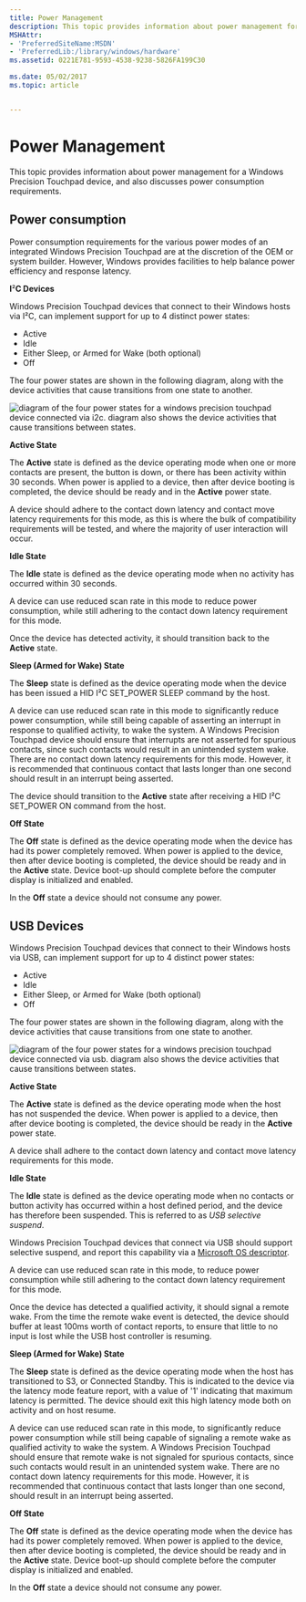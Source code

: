 ```yaml
---
title: Power Management
description: This topic provides information about power management for a Windows Precision Touchpad device, and also discusses power consumption requirements.
MSHAttr:
- 'PreferredSiteName:MSDN'
- 'PreferredLib:/library/windows/hardware'
ms.assetid: 0221E781-9593-4538-9238-5826FA199C30

ms.date: 05/02/2017
ms.topic: article


---
```


# Power Management


This topic provides information about power management for a Windows Precision Touchpad device, and also discusses power consumption requirements.

## Power consumption


Power consumption requirements for the various power modes of an integrated Windows Precision Touchpad are at the discretion of the OEM or system builder. However, Windows provides facilities to help balance power efficiency and response latency.

**I**²**C Devices**

Windows Precision Touchpad devices that connect to their Windows hosts via I²C, can implement support for up to 4 distinct power states:

-   Active
-   Idle
-   Either Sleep, or Armed for Wake (both optional)
-   Off

The four power states are shown in the following diagram, along with the device activities that cause transitions from one state to another.

![diagram of the four power states for a windows precision touchpad device connected via i2c. diagram also shows the device activities that cause transitions between states.](../images/pen-i2c-pwrstates.png)

**Active State**

The **Active** state is defined as the device operating mode when one or more contacts are present, the button is down, or there has been activity within 30 seconds. When power is applied to a device, then after device booting is completed, the device should be ready and in the **Active** power state.

A device should adhere to the contact down latency and contact move latency requirements for this mode, as this is where the bulk of compatibility requirements will be tested, and where the majority of user interaction will occur.

**Idle State**

The **Idle** state is defined as the device operating mode when no activity has occurred within 30 seconds.

A device can use reduced scan rate in this mode to reduce power consumption, while still adhering to the contact down latency requirement for this mode.

Once the device has detected activity, it should transition back to the **Active** state.

**Sleep (Armed for Wake) State**

The **Sleep** state is defined as the device operating mode when the device has been issued a HID I²C SET\_POWER SLEEP command by the host.

A device can use reduced scan rate in this mode to significantly reduce power consumption, while still being capable of asserting an interrupt in response to qualified activity, to wake the system. A Windows Precision Touchpad device should ensure that interrupts are not asserted for spurious contacts, since such contacts would result in an unintended system wake. There are no contact down latency requirements for this mode. However, it is recommended that continuous contact that lasts longer than one second should result in an interrupt being asserted.

The device should transition to the **Active** state after receiving a HID I²C SET\_POWER ON command from the host.

**Off State**

The **Off** state is defined as the device operating mode when the device has had its power completely removed. When power is applied to the device, then after device booting is completed, the device should be ready and in the **Active** state. Device boot-up should complete before the computer display is initialized and enabled.

In the **Off** state a device should not consume any power.

## USB Devices


Windows Precision Touchpad devices that connect to their Windows hosts via USB, can implement support for up to 4 distinct power states:

-   Active
-   Idle
-   Either Sleep, or Armed for Wake (both optional)
-   Off

The four power states are shown in the following diagram, along with the device activities that cause transitions from one state to another.

![diagram of the four power states for a windows precision touchpad device connected via usb. diagram also shows the device activities that cause transitions between states.](../images/pen-usb-pwrstates.png)

**Active State**

The **Active** state is defined as the device operating mode when the host has not suspended the device. When power is applied to a device, then after device booting is completed, the device should be ready in the **Active** power state.

A device shall adhere to the contact down latency and contact move latency requirements for this mode.

**Idle State**

The **Idle** state is defined as the device operating mode when no contacts or button activity has occurred within a host defined period, and the device has therefore been suspended. This is referred to as *USB selective suspend*.

Windows Precision Touchpad devices that connect via USB should support selective suspend, and report this capability via a [Microsoft OS descriptor](https://msdn.microsoft.com/library/windows/hardware/gg463179).

A device can use reduced scan rate in this mode, to reduce power consumption while still adhering to the contact down latency requirement for this mode.

Once the device has detected a qualified activity, it should signal a remote wake. From the time the remote wake event is detected, the device should buffer at least 100ms worth of contact reports, to ensure that little to no input is lost while the USB host controller is resuming.

**Sleep (Armed for Wake) State**

The **Sleep** state is defined as the device operating mode when the host has transitioned to S3, or Connected Standby. This is indicated to the device via the latency mode feature report, with a value of '1' indicating that maximum latency is permitted. The device should exit this high latency mode both on activity and on host resume.

A device can use reduced scan rate in this mode, to significantly reduce power consumption while still being capable of signaling a remote wake as qualified activity to wake the system. A Windows Precision Touchpad should ensure that remote wake is not signaled for spurious contacts, since such contacts would result in an unintended system wake. There are no contact down latency requirements for this mode. However, it is recommended that continuous contact that lasts longer than one second, should result in an interrupt being asserted.

**Off State**

The **Off** state is defined as the device operating mode when the device has had its power completely removed. When power is applied to the device, then after device booting is completed, the device should be ready and in the **Active** state. Device boot-up should complete before the computer display is initialized and enabled.

In the **Off** state a device should not consume any power.

 

 







